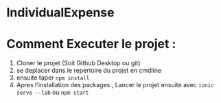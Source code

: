 # IndividualExpense

# Comment Executer le projet : 
1. Cloner le projet (Soit Github Desktop ou git)
2. se deplacer dans le repertoire du projet en cmdline
3. ensuite taper `npm install`
4. Apres l'installation des packages , Lancer le projet ensuite avec `ionic serve --lab` ou `npm start`
